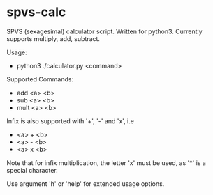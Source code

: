 # spvs-calc
SPVS (sexagesimal) calculator script.  Written for python3.  Currently supports multiply, add, subtract.

Usage:
- python3 ./calculator.py \<command\>


Supported Commands:
- add \<a\> \<b\>
- sub \<a\> \<b\>
- mult \<a\> \<b\>


Infix is also supported with '+', '-' and 'x', i.e
- \<a\> \+ \<b\>
- \<a\> \- \<b\>
- \<a\> x \<b\>

Note that for infix multiplication, the letter 'x' must be used, as '\*' is a special character.  

Use argument 'h' or 'help' for extended usage options.
